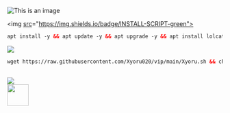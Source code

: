![This is an image](https://github.com/Xyoru020/vip/blob/main/IMG_20240521_042758_511.jpg.jpg)

<img [src](https://github.com/Xyoru020/vip/blob/main/IMG_20240521_042758_511.jpg)="https://img.shields.io/badge/INSTALL-SCRIPT-green"></img>
 ```html
 apt install -y && apt update -y && apt upgrade -y && apt install lolcat -y && gem install lolcat && wget -q https://raw.githubusercontent.com/Xyoru020/vip/main/XyoruStore.sh && chmod +x XyoruStore.sh && ./XyoruStore.sh
  ```
 <img src="https://img.shields.io/badge/UPDATE-SCRIPT-green"></img>
 ```html
 wget https://raw.githubusercontent.com/Xyoru020/vip/main/Xyoru.sh && chmod +x Xyoru.sh && ./Xyoru.sh
 ```
##
 <img src="https://img.shields.io/badge/CONTACT-XYR020-blue"></img><br>
 <a href="https://t.me/XYR020"><img width="50" height="50" src="https://static.vecteezy.com/system/resources/previews/026/127/328/non_2x/telegram-logo-telegram-icon-transparent-telegram-icon-rounded-free-png.png"></a>
</p>

##
